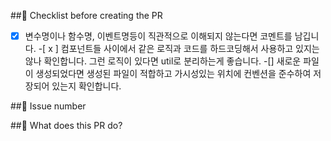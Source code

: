 ##📌 Checklist before creating the PR

-[x] 변수명이나 함수명, 이벤트명등이 직관적으로 이해되지 않는다면 코멘트를 남깁니다.
-[ x ] 컴포넌트들 사이에서 같은 로직과 코드를 하드코딩해서 사용하고 있지는 않나 확인합니다. 그런 로직이 있다면 util로 분리하는게 좋습니다.
-[] 새로운 파일이 생성되었다면 생성된 파일이 적합하고 가시성있는 위치에 컨벤션을 준수하여 저장되어 있는지 확인합니다.

##🚨 Issue number


##📝 What does this PR do?

